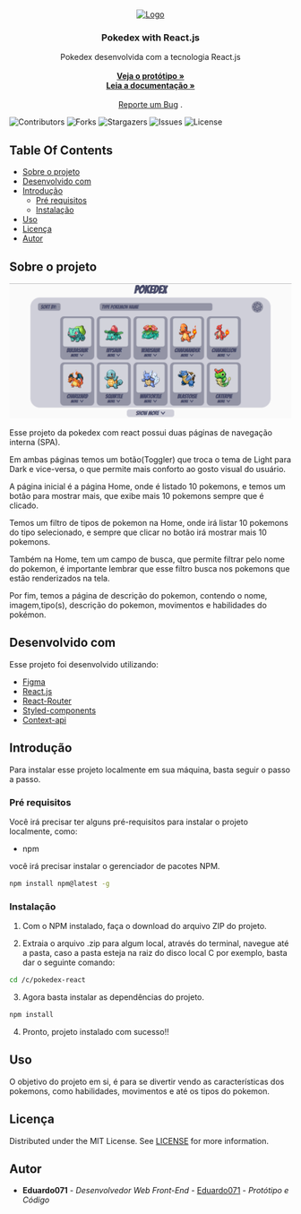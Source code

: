 <br/>
<p align="center">
  <a href="https://github.com/Eduardo071/pokedex-react">
    <img src="public/favicon.ico" alt="Logo" width="80" height="80">
  </a>

  <h3 align="center">Pokedex with React.js</h3>

  <p align="center">
    Pokedex desenvolvida com a tecnologia React.js
    <br/>
    <br/>
<a href="https://www.figma.com/file/Mjkq59dMNWNuf6gsRujTgH/Pokedex_design?type=design&node-id=0%3A1&mode=design&t=7AahfgbjH8fxLtAg-1"><strong>Veja o protótipo »</strong></a>
<br/>
    <a href="https://github.com/Eduardo071/pokedex-react"><strong>Leia a documentação »</strong></a>
    <br/>
    <br/>
    <a href="https://github.com/Eduardo071/pokedex-react/issues">Reporte um Bug</a>
    .
  </p>
</p>

![Contributors](https://img.shields.io/github/contributors/Eduardo071/pokedex-react?color=dark-green) ![Forks](https://img.shields.io/github/forks/Eduardo071/pokedex-react?style=social) ![Stargazers](https://img.shields.io/github/stars/Eduardo071/pokedex-react?style=social) ![Issues](https://img.shields.io/github/issues/Eduardo071/pokedex-react) ![License](https://img.shields.io/github/license/Eduardo071/pokedex-react) 

## Table Of Contents

* [Sobre o projeto](#sobre-o-projeto)
* [Desenvolvido com](#desenvolvido-com)
* [Introdução](#introdução)
  * [Pré requisitos](#pre-requisitos)
  * [Instalação](#instalacao)
* [Uso](#uso)
* [Licença](#licenca)
* [Autor](#autor)

## Sobre o projeto

![Screen Shot](src/design/images/home-screenshot.png)

Esse projeto da pokedex com react possui duas páginas de navegação interna (SPA).

Em ambas páginas temos um botão(Toggler) que troca o tema de Light para Dark e vice-versa, o que permite mais conforto ao gosto visual do usuário.

A página inicial é a página Home, onde é listado 10 pokemons, e temos um botão para mostrar mais, que exibe mais 10 pokemons sempre que é clicado.

Temos um filtro de tipos de pokemon na Home, onde irá listar 10 pokemons do tipo selecionado, e sempre que clicar no botão irá mostrar mais 10 pokemons.

Também na Home, tem um campo de busca, que permite filtrar pelo nome do pokemon, é importante lembrar que esse filtro busca nos pokemons que estão renderizados na tela.

Por fim, temos a página de descrição do pokemon, contendo o nome, imagem,tipo(s), descrição do pokemon, movimentos e habilidades do pokémon.

## Desenvolvido com

Esse projeto foi desenvolvido utilizando:


* [Figma](https://www.figma.com)
* [React.js](https://react.dev)
* [React-Router](https://v5.reactrouter.com/)
* [Styled-components](https://styled-components.com)
* [Context-api](https://react.dev/learn/passing-data-deeply-with-context)

## Introdução

Para instalar esse projeto localmente em sua máquina, basta seguir o passo a passo.

### Pré requisitos

Você irá precisar ter alguns pré-requisitos para instalar o projeto localmente, como:

* npm

você irá precisar instalar o gerenciador de pacotes NPM.

```sh
npm install npm@latest -g
```

### Instalação

1. Com o NPM instalado, faça o download do arquivo ZIP do projeto.

2. Extraia o arquivo .zip para algum local, através do terminal, navegue até a pasta, caso a pasta esteja na raiz do disco local C por exemplo, basta dar o seguinte comando:

```sh
cd /c/pokedex-react
```

3. Agora basta instalar as dependências do projeto.

```sh
npm install
```

4. Pronto, projeto instalado com sucesso!!

## Uso

O objetivo do projeto em si, é para se divertir vendo as características dos pokemons, como habilidades, movimentos e até os tipos do pokemon.

## Licença

Distributed under the MIT License. See [LICENSE](https://github.com/Eduardo071/pokedex-react/blob/main/LICENSE.md) for more information.

## Autor

* **Eduardo071** - *Desenvolvedor Web Front-End* - [Eduardo071](https://github.com/Eduardo071) - *Protótipo e Código*
